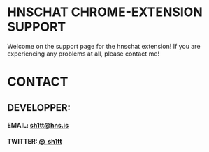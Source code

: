 # HNSCHAT CHROME-EXTENSION SUPPORT

Welcome on the support page for the hnschat extension! If you are experiencing any problems at all, please contact me!

##

# CONTACT

## DEVELOPPER:

#### EMAIL: [sh1tt@hns.is](sh1tt@hns.is)

#### TWITTER: [@_sh1tt](twitter.com/sh1tt)

###